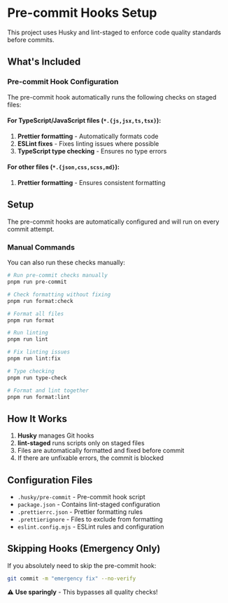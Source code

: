 # Pre-commit Hooks Setup

This project uses Husky and lint-staged to enforce code quality standards before commits.

## What's Included

### Pre-commit Hook Configuration

The pre-commit hook automatically runs the following checks on staged files:

#### For TypeScript/JavaScript files (`*.{js,jsx,ts,tsx}`):

1. **Prettier formatting** - Automatically formats code
2. **ESLint fixes** - Fixes linting issues where possible
3. **TypeScript type checking** - Ensures no type errors

#### For other files (`*.{json,css,scss,md}`):

1. **Prettier formatting** - Ensures consistent formatting

## Setup

The pre-commit hooks are automatically configured and will run on every commit attempt.

### Manual Commands

You can also run these checks manually:

```bash
# Run pre-commit checks manually
pnpm run pre-commit

# Check formatting without fixing
pnpm run format:check

# Format all files
pnpm run format

# Run linting
pnpm run lint

# Fix linting issues
pnpm run lint:fix

# Type checking
pnpm run type-check

# Format and lint together
pnpm run format:lint
```

## How It Works

1. **Husky** manages Git hooks
2. **lint-staged** runs scripts only on staged files
3. Files are automatically formatted and fixed before commit
4. If there are unfixable errors, the commit is blocked

## Configuration Files

- `.husky/pre-commit` - Pre-commit hook script
- `package.json` - Contains lint-staged configuration
- `.prettierrc.json` - Prettier formatting rules
- `.prettierignore` - Files to exclude from formatting
- `eslint.config.mjs` - ESLint rules and configuration

## Skipping Hooks (Emergency Only)

If you absolutely need to skip the pre-commit hook:

```bash
git commit -m "emergency fix" --no-verify
```

⚠️ **Use sparingly** - This bypasses all quality checks!
